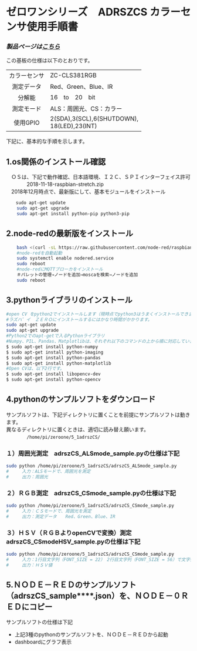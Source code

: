 # ゼロワンシリーズ　ADRSZCS カラーセンサ使用手順書

### *製品ページは[こちら](http://bit-trade-one.co.jp/adrszcs/)*

この基板の仕様は以下のとおりです。  

|||  
|:-:|:-|  
|カラーセンサ|ZC-CLS381RGB|  
|測定データ|Red、Green、Blue、IR|  
|分解能|16　to　20　bit|  
|測定モード|ALS：周囲光、CS：カラー|  
|使用GPIO|2(SDA),3(SCL),6(SHUTDOWN),</br>18(LED),23(INT)|  

下記に、基本的な手順を示します。  

## 1.os関係のインストール確認

　ＯＳは、下記で動作確認、日本語環境、Ｉ２Ｃ、ＳＰＩインターフェイス許可  
　　　　2018-11-18-raspbian-stretch.zip  
　2018年12月時点で、最新版にして、基本モジュールをインストール  

```sh
　  sudo apt-get update
    sudo apt-get upgrade
    sudo apt-get install python-pip python3-pip
```

## 2.node-redの最新版をインストール

```sh
    bash <(curl -sL https://raw.githubusercontent.com/node-red/raspbian-deb-package/master/resources/update-nodejs-and-nodered)
    #node-redを自動起動
    sudo systemctl enable nodered.service 
    sudo reboot
    #node-redにMQTTブローカをインストール
    ＃パレットの管理→ノードを追加→moscaを検索→ノードを追加
    sudo reboot
```

## 3.pythonライブラリのインストール

```sh
#open CV をpython2でインストールします（現時点でpython3はうまくインストールできませんでした）
#ラズハ゜イ　ＺＥＲＯにインストールするにはかなり時間がかかります。
sudo apt-get update
sudo apt-get upgrade
#Python2でのapt-getで入るPythonライブラリ
#Numpy、PIL、Pandas、Matplotlibは、それぞれ以下のコマンドの上から順に対応しています。
$ sudo apt-get install python-numpy
$ sudo apt-get install python-imaging
$ sudo apt-get install python-pandas
$ sudo apt-get install python-matplotlib
#Open CVは、以下2行です。
$ sudo apt-get install libopencv-dev
$ sudo apt-get install python-opencv
```

## 4.pythonのサンプルソフトをダウンロード

サンプルソフトは、下記ディレクトリに置くことを前提にサンプルソフトは動きます。  
異なるディレクトリに置くときは、適切に読み替え願います。  
　　　　```/home/pi/zeroone/5_1adrszCS/```

### １）周囲光測定　adrszCS_ALSmode_sample.pyの仕様は下記

```sh
sudo python /home/pi/zeroone/5_1adrszCS/adrszCS_ALSmode_sample.py
#　　　入力：ALSモードで、周囲光を測定
#　　　出力：周囲光
```

### ２）ＲＧＢ測定　adrszCS_CSmode_sample.pyの仕様は下記

```sh
sudo python /home/pi/zeroone/5_1adrszCS/adrszCS_CSmode_sample.py
#　　　入力：ＣＳモードで、周囲光を測定
#　　　出力：測定データ　　Red、Green、Blue、IR
```

### ３）ＨＳＶ（ＲＧＢよりopenCVで変換）測定　adrszCS_CSmodeHSV_sample.pyの仕様は下記

```sh
sudo python /home/pi/zeroone/5_1adrszCS/adrszCS_CSmode_sample.py
#　　　入力：1行目文字列（FONT_SIZE = 22）　2行目文字列（FONT_SIZE = 56）で文字列入力
#　　　出力：ＨＳＶ値
```

## 5.ＮＯＤＥ－ＲＥＤのサンプルソフト（adrszCS_sample****.json）を、ＮＯＤＥ－０ＲＥＤにコピー

サンプルソフトの仕様は下記

- 上記3種のpythonのサンプルソフトを、ＮＯＤＥ－ＲＥＤから起動
- dashboardにグラフ表示
